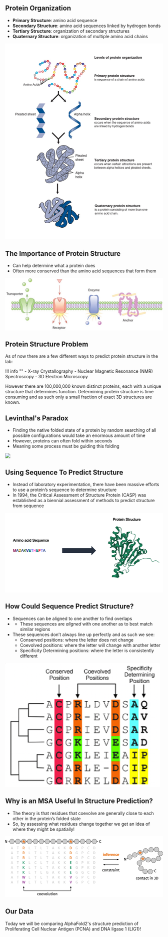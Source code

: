 ## Protein Organization

- **Primary Structure**: amino acid sequence
- **Secondary Structure**: amino acid sequences linked by hydrogen bonds
- **Tertiary Structure**: organization of secondary structures
- **Quaternary Structure**: organization of multiple amino acid chains

![](images/protein_org.jpg)

## The Importance of Protein Structure

- Can help determine what a protein does
- Often more conserved than the amino acid sequences that form them

![](images/different_prot_struct.jpg)

## Protein Structure Problem

As of now there are a few different ways to predict protein structure in the lab:

!!! info ""
    - X-ray Crystallography
    - Nuclear Magnetic Resonance (NMR) Spectroscopy
    - 3D Electron Microscopy
    
However there are 100,000,000 known distinct proteins, each with a unique structure that determines function. Determining protein structure is time consuming and as such only a small fraction of exact 3D structures are known.

## Levinthal's Paradox

- Finding the native folded state of a protein by random searching of all possible configurations would take an enormous amount of time
- However, proteins can often fold within seconds
- Meaning some process must be guiding this folding

![](image/levinthals_paradox.png)

## Using Sequence To Predict Structure

- Instead of laboratory experimentation, there have been massive efforts to use a protein’s sequence to determine structure
- In 1994, the Critical Assessment of Structure Protein (CASP) was established as a biennial assessment of methods to predict structure from sequence

![](images/seq_to_structure.png)

## How Could Sequence Predict Structure?

- Sequences can be aligned to one another to find overlaps
- - These sequences are _aligned_ with one another as to best match similar regions
- These sequences don’t always line up perfectly and as such we see:
    - Conserved positions: where the letter does not change
    - Coevolved positions: where the letter will change with another letter
    - Specificity Determining positions: where the letter is consistently different 

![](images/msa.png)

## Why is an MSA Useful In Structure Prediction?

- The theory is that residues that coevolve are generally close to each other in the protein’s folded state
- So, by assessing what residues change together we get an idea of where they might be spatially!

![](images/coevolution.png)

## Our Data

Today we will be comparing AlphaFold2's structure prediction of Proliferating Cell Nuclear Antigen (PCNA) and DNA ligase 1 (LIG1)!

